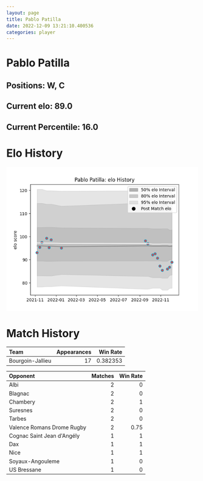 ```yaml
---  
layout: page  
title: Pablo Patilla  
date: 2022-12-09 13:21:10.400536  
categories: player  
---
```

# Pablo Patilla

## Positions: W, C

## Current elo: 89.0

## Current Percentile: 16.0

# Elo History


![elo history](history_PabloPatilla.png)
# Match History


| Team             |   Appearances |   Win Rate |
|:-----------------|--------------:|-----------:|
| Bourgoin-Jallieu |            17 |   0.382353 |

| Opponent                   |   Matches |   Win Rate |
|:---------------------------|----------:|-----------:|
| Albi                       |         2 |       0    |
| Blagnac                    |         2 |       0    |
| Chambery                   |         2 |       1    |
| Suresnes                   |         2 |       0    |
| Tarbes                     |         2 |       0    |
| Valence Romans Drome Rugby |         2 |       0.75 |
| Cognac Saint Jean d'Angély |         1 |       1    |
| Dax                        |         1 |       1    |
| Nice                       |         1 |       1    |
| Soyaux-Angouleme           |         1 |       0    |
| US Bressane                |         1 |       0    |